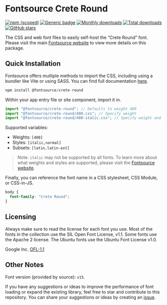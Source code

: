 # Fontsource Crete Round

[![npm (scoped)](https://img.shields.io/npm/v/@fontsource/crete-round?color=brightgreen)](https://www.npmjs.com/package/@fontsource/crete-round) [![Generic badge](https://img.shields.io/badge/fontsource-passing-brightgreen)](https://github.com/fontsource/fontsource) [![Monthly downloads](https://badgen.net/npm/dm/@fontsource/crete-round)](https://github.com/fontsource/fontsource) [![Total downloads](https://badgen.net/npm/dt/@fontsource/crete-round)](https://github.com/fontsource/fontsource) [![GitHub stars](https://img.shields.io/github/stars/fontsource/fontsource.svg?style=social&label=Star)](https://github.com/fontsource/fontsource/stargazers)

The CSS and web font files to easily self-host the “Crete Round” font. Please visit the main [Fontsource website](https://fontsource.org/fonts/crete-round) to view more details on this package.

## Quick Installation

Fontsource offers multiple methods to import the CSS, including using a bundler like Vite or using SASS. You can find full documentation [here](https://fontsource.org/docs/getting-started/introduction).

```javascript
npm install @fontsource/crete-round
```

Within your app entry file or site component, import it in.

```javascript
import "@fontsource/crete-round"; // Defaults to weight 400
import "@fontsource/crete-round/400.css"; // Specify weight
import "@fontsource/crete-round/400-italic.css"; // Specify weight and style
```

Supported variables:
- Weights: `[400]`
- Styles: `[italic,normal]`
- Subsets: `[latin,latin-ext]`

> Note: `italic` may not be supported by all fonts. To learn more about what weights and styles are supported, please visit the [Fontsource website](https://fontsource.org/fonts/crete-round).

Finally, you can reference the font name in a CSS stylesheet, CSS Module, or CSS-in-JS.

```css
body {
  font-family: "Crete Round";
}
```

## Licensing
Always make sure to read the license for each font you use. Most of the fonts in the collection use the SIL Open Font License, v1.1. Some fonts use the Apache 2 license. The Ubuntu fonts use the Ubuntu Font License v1.0.

Google Inc.
[OFL-1.1](http://scripts.sil.org/OFL)

## Other Notes
Font version (provided by source): `v15`.

If you have any suggestions or ideas to improve the performance of font loading or expand the existing library, feel free to star and contribute to this repository. You can share your suggestions or ideas by creating an [issue](https://github.com/fontsource/fontsource/issues).